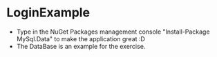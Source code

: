 # LoginExample
- Type in the NuGet Packages management console "Install-Package MySql.Data" to make the application great :D
- The DataBase is an example for the exercise.
